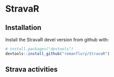 # StravaR

## Installation

Install the StravaR devel version from github with:
``` r
# install.packages("devtools")
devtools::install_github("romanflury/StravaR")
```

## Strava activities

